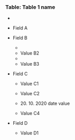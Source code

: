 ### Table: Table 1 name
- 
- Field A
- Field B

	- 
	- Value B2
	- 
	- Value B3

- Field C

	- Value C1

	- Value C2
	- 20\. 10. 2020 date value

	- Value C4

- Field D
	- Value D1
